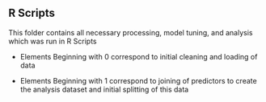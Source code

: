 ## R Scripts

This folder contains all necessary processing, model tuning, and analysis which was run in R Scripts

+ Elements Beginning with 0 correspond to initial cleaning and loading of data

+ Elements Beginning with 1 correspond to joining of predictors to create the analysis dataset and initial splitting of this data

